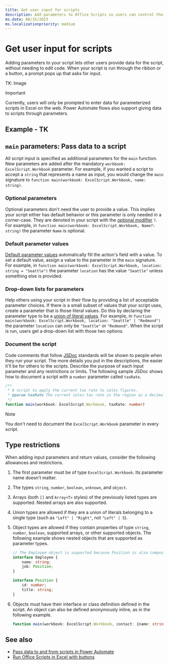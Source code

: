 ```yaml
---
title: Get user input for scripts
description: Add parameters to Office Scripts so users can control their experience. 
ms.date: 08/15/2023
ms.localizationpriority: medium
---
```


# Get user input for scripts

Adding parameters to your script lets other users provide data for the script, without needing to edit code. When your script is run through the ribbon or a button, a prompt pops up that asks for input.

TK: Image

> [!IMPORTANT]
> Currently, users will only be prompted to enter data for parameterized scripts in Excel on the web. Power Automate flows also support giving data to scripts through parameters.

## Example - TK

## `main` parameters: Pass data to a script

All script input is specified as additional parameters for the `main` function. New parameters are added after the mandatory `workbook: ExcelScript.Workbook` parameter. For example, if you wanted a script to accept a `string` that represents a name as input, you would change the `main` signature to `function main(workbook: ExcelScript.Workbook, name: string)`.

### Optional parameters

Optional parameters don't need the user to provide a value. This implies your script either has default behavior or this parameter is only needed in a corner-case. They are denoted in your script with the [optional modifier](https://www.typescriptlang.org/docs/handbook/2/functions.html#optional-parameters) `?`. For example, in `function main(workbook: ExcelScript.Workbook, Name?: string)` the parameter `Name` is optional.

### Default parameter values

[Default parameter values](https://www.typescriptlang.org/docs/handbook/variable-declarations.html#default-values) automatically fill the action's field with a value. To set a default value, assign a value to the parameter in the `main` signature. For example, in `function main(workbook: ExcelScript.Workbook, location: string = "Seattle")` the parameter `location` has the value `"Seattle"` unless something else is provided.

### Drop-down lists for parameters

Help others using your script in their flow by providing a list of acceptable parameter choices. If there is a small subset of values that your script uses, create a parameter that is those literal values. Do this by declaring the parameter type to be a [union of literal values](https://www.typescriptlang.org/docs/handbook/2/everyday-types.html#literal-types). For example, in `function main(workbook: ExcelScript.Workbook, location: "Seattle" | "Redmond")` the parameter `location` can only be `"Seattle"` or `"Redmond"`. When the script is run, users get a drop-down list with those two options.

### Document the script

Code comments that follow [JSDoc](https://en.wikipedia.org/wiki/JSDoc) standards will be shown to people when they run your script. The more details you put in the descriptions, the easier it'll be for others to the scripts. Describe the purpose of each input parameter and any restrictions or limits. The following sample JSDoc shows how to document a script with a `number` parameter called `taxRate`.

```TypeScript
/**
 * A script to apply the current tax rate to sales figures.
 * @param taxRate The current sales tax rate in the region as a decimal number (enter 12% as .12).
 */
function main(workbook: ExcelScript.Workbook, taxRate: number)
```

> [!NOTE]
> You don't need to document the `ExcelScript.Workbook` parameter in every script.

## Type restrictions

When adding input parameters and return values, consider the following allowances and restrictions.

1. The first parameter must be of type `ExcelScript.Workbook`. Its parameter name doesn't matter.

1. The types `string`, `number`, `boolean`, `unknown`, and `object`.

1. Arrays (both `[]` and `Array<T>` styles) of the previously listed types are supported. Nested arrays are also supported.

1. Union types are allowed if they are a union of literals belonging to a single type (such as `"Left" | "Right"`, not `"Left" | 5`).

1. Object types are allowed if they contain properties of type `string`, `number`, `boolean`, supported arrays, or other supported objects. The following example shows nested objects that are supported as parameter types.

    ```TypeScript
    // The Employee object is supported because Position is also composed of supported types.
    interface Employee {
        name: string;
        job: Position;
    }

    interface Position {
        id: number;
        title: string;
    }
    ```

1. Objects must have their interface or class definition defined in the script. An object can also be defined anonymously inline, as in the following example.

    ```TypeScript
    function main(workbook: ExcelScript.Workbook, contact: {name: string, email: string})
    ```

## See also

- [Pass data to and from scripts in Power Automate](power-automate-parameters-returns.md)
- [Run Office Scripts in Excel with buttons](script-buttons.md)
